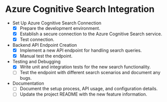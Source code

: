 # Azure Cognitive Search Integration

- Set Up Azure Cognitive Search Connection
  - [X] Prepare the development environment.
  - [X] Establish a secure connection to the Azure Cognitive Search service.
  - [X] Test connection.

- Backend API Endpoint Creation
  - [X] Implement a new API endpoint for handling search queries.
  - [X] Manual test the endpoint.

- Testing and Debugging
  - [X] Write unit and integration tests for the new search functionality.
  - [ ] Test the endpoint with different search scenarios and document any bugs.

- Documentation
  - [ ] Document the setup process, API usage, and configuration details.
  - [ ] Update the project README with the new feature information.
